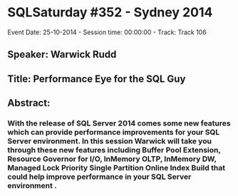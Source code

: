 # SQLSaturday #352 - Sydney 2014
Event Date: 25-10-2014 - Session time: 00:00:00 - Track: Track 106
## Speaker: Warwick Rudd
## Title: Performance Eye for the SQL Guy
## Abstract:
### With the release of SQL Server 2014 comes some new features which can provide performance improvements for your SQL Server environment. In this session Warwick will take you through these new features including Buffer Pool Extension, Resource Governor for I/O, InMemory OLTP, InMemory DW,  Managed Lock Priority  Single Partition Online Index Build  that could help improve performance in your SQL Server environment .
